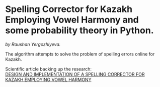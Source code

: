 <h1>Spelling Corrector for Kazakh Employing Vowel Harmony and some probability theory in Python. </h1>

<i>by Raushan Yergozhiyeva.</i>

The algorithm attempts to solve the problem of spelling errors online for Kazakh.

Scientific article backing up the research: <br>
<a href="https://drive.google.com/file/d/1dHndYpP1Q4VhNAStJfCMR23Pj8ABhW0l/view">DESIGN AND IMPLEMENTATION OF A SPELLING CORRECTOR FOR KAZAKH EMPLOYING VOWEL HARMONY</a>
  
